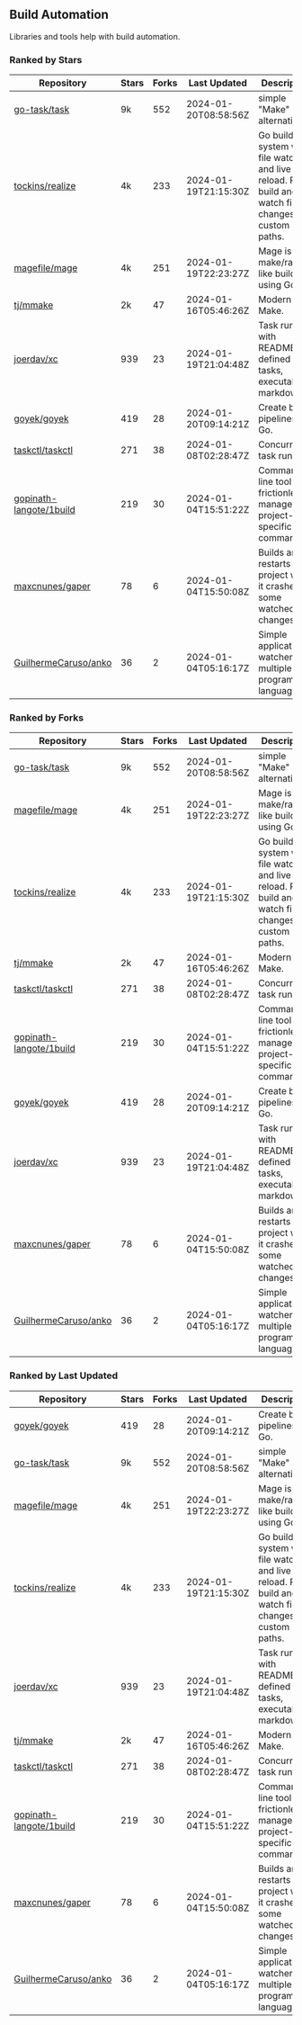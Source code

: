 ## Build Automation

Libraries and tools help with build automation.

### Ranked by Stars

| Repository | Stars | Forks | Last Updated | Description | 
|------------|-------|-------|--------------|-------------|
| [go-task/task](https://github.com/go-task/task) | 9k | 552 | 2024-01-20T08:58:56Z |  simple "Make" alternative. |
| [tockins/realize](https://github.com/tockins/realize) | 4k | 233 | 2024-01-19T21:15:30Z |  Go build a system with file watchers and live to reload. Run, build and watch file changes with custom paths. |
| [magefile/mage](https://github.com/magefile/mage) | 4k | 251 | 2024-01-19T22:23:27Z |  Mage is a make/rake-like build tool using Go. |
| [tj/mmake](https://github.com/tj/mmake) | 2k | 47 | 2024-01-16T05:46:26Z |  Modern Make. |
| [joerdav/xc](https://github.com/joerdav/xc) | 939 | 23 | 2024-01-19T21:04:48Z |  Task runner with README.md defined tasks, executable markdown. |
| [goyek/goyek](https://github.com/goyek/goyek) | 419 | 28 | 2024-01-20T09:14:21Z |  Create build pipelines in Go. |
| [taskctl/taskctl](https://github.com/taskctl/taskctl) | 271 | 38 | 2024-01-08T02:28:47Z |  Concurrent task runner. |
| [gopinath-langote/1build](https://github.com/gopinath-langote/1build) | 219 | 30 | 2024-01-04T15:51:22Z |  Command line tool to frictionlessly manage project-specific commands. |
| [maxcnunes/gaper](https://github.com/maxcnunes/gaper) | 78 | 6 | 2024-01-04T15:50:08Z |  Builds and restarts a Go project when it crashes or some watched file changes. |
| [GuilhermeCaruso/anko](https://github.com/GuilhermeCaruso/anko) | 36 | 2 | 2024-01-04T05:16:17Z |  Simple application watcher for multiple programming languages. |

### Ranked by Forks

| Repository | Stars | Forks | Last Updated | Description | 
|------------|-------|-------|--------------|-------------|
| [go-task/task](https://github.com/go-task/task) | 9k | 552 | 2024-01-20T08:58:56Z |  simple "Make" alternative. |
| [magefile/mage](https://github.com/magefile/mage) | 4k | 251 | 2024-01-19T22:23:27Z |  Mage is a make/rake-like build tool using Go. |
| [tockins/realize](https://github.com/tockins/realize) | 4k | 233 | 2024-01-19T21:15:30Z |  Go build a system with file watchers and live to reload. Run, build and watch file changes with custom paths. |
| [tj/mmake](https://github.com/tj/mmake) | 2k | 47 | 2024-01-16T05:46:26Z |  Modern Make. |
| [taskctl/taskctl](https://github.com/taskctl/taskctl) | 271 | 38 | 2024-01-08T02:28:47Z |  Concurrent task runner. |
| [gopinath-langote/1build](https://github.com/gopinath-langote/1build) | 219 | 30 | 2024-01-04T15:51:22Z |  Command line tool to frictionlessly manage project-specific commands. |
| [goyek/goyek](https://github.com/goyek/goyek) | 419 | 28 | 2024-01-20T09:14:21Z |  Create build pipelines in Go. |
| [joerdav/xc](https://github.com/joerdav/xc) | 939 | 23 | 2024-01-19T21:04:48Z |  Task runner with README.md defined tasks, executable markdown. |
| [maxcnunes/gaper](https://github.com/maxcnunes/gaper) | 78 | 6 | 2024-01-04T15:50:08Z |  Builds and restarts a Go project when it crashes or some watched file changes. |
| [GuilhermeCaruso/anko](https://github.com/GuilhermeCaruso/anko) | 36 | 2 | 2024-01-04T05:16:17Z |  Simple application watcher for multiple programming languages. |

### Ranked by Last Updated

| Repository | Stars | Forks | Last Updated | Description | 
|------------|-------|-------|--------------|-------------|
| [goyek/goyek](https://github.com/goyek/goyek) | 419 | 28 | 2024-01-20T09:14:21Z |  Create build pipelines in Go. |
| [go-task/task](https://github.com/go-task/task) | 9k | 552 | 2024-01-20T08:58:56Z |  simple "Make" alternative. |
| [magefile/mage](https://github.com/magefile/mage) | 4k | 251 | 2024-01-19T22:23:27Z |  Mage is a make/rake-like build tool using Go. |
| [tockins/realize](https://github.com/tockins/realize) | 4k | 233 | 2024-01-19T21:15:30Z |  Go build a system with file watchers and live to reload. Run, build and watch file changes with custom paths. |
| [joerdav/xc](https://github.com/joerdav/xc) | 939 | 23 | 2024-01-19T21:04:48Z |  Task runner with README.md defined tasks, executable markdown. |
| [tj/mmake](https://github.com/tj/mmake) | 2k | 47 | 2024-01-16T05:46:26Z |  Modern Make. |
| [taskctl/taskctl](https://github.com/taskctl/taskctl) | 271 | 38 | 2024-01-08T02:28:47Z |  Concurrent task runner. |
| [gopinath-langote/1build](https://github.com/gopinath-langote/1build) | 219 | 30 | 2024-01-04T15:51:22Z |  Command line tool to frictionlessly manage project-specific commands. |
| [maxcnunes/gaper](https://github.com/maxcnunes/gaper) | 78 | 6 | 2024-01-04T15:50:08Z |  Builds and restarts a Go project when it crashes or some watched file changes. |
| [GuilhermeCaruso/anko](https://github.com/GuilhermeCaruso/anko) | 36 | 2 | 2024-01-04T05:16:17Z |  Simple application watcher for multiple programming languages. |

